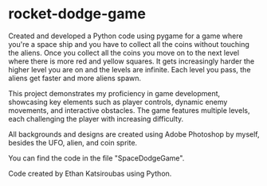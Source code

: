# rocket-dodge-game
Created and developed a Python code using pygame for a game where you're a space ship and you have to collect all the coins without touching the aliens.
Once you collect all the coins you move on to the next level where there is more red and yellow squares. It gets increasingly harder the higher level you are on and the levels are infinite.
Each level you pass, the aliens get faster and more aliens spawn.

This project demonstrates my proficiency in game development, showcasing key elements such as player controls, dynamic enemy movements, and interactive obstacles. The game features multiple levels, each challenging the player with increasing difficulty.

All backgrounds and designs are created using Adobe Photoshop by myself, besides the UFO, alien, and coin sprite.

You can find the code in the file "SpaceDodgeGame".

Code created by Ethan Katsiroubas using Python.
